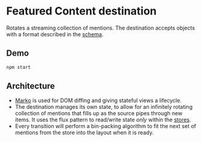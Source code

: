 # Featured Content destination

Rotates a streaming collection of mentions. The destination accepts objects with a format described in the [schema](https://github.com/vizia/destination-featured-content/schema.json).

## Demo

```sh
npm start
```

## Architecture

* [Marko](http://markojs.com/) is used for DOM diffing and giving stateful views a lifecycle.
* The destination manages its own state, to allow for an infinitely rotating collection of mentions that fills up as the source pipes through new items. It uses the flux pattern to read/write state _only_ within the [stores](https://github.com/vizia/destination-featured-content/src/stores).
* Every transition will perform a bin-packing algorithm to fit the next set of mentions from the store into the layout when it is ready.
